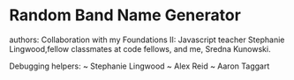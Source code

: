 # Random Band Name Generator
authors: Collaboration with my Foundations II: Javascript teacher Stephanie Lingwood,fellow classmates at code fellows, and me, Sredna Kunowski.

Debugging helpers:
~ Stephanie Lingwood
~ Alex Reid
~ Aaron Taggart 

